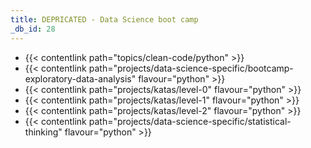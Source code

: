```yaml
---
title: DEPRICATED - Data Science boot camp
_db_id: 28
---
```



- {{< contentlink path="topics/clean-code/python" >}}
- {{< contentlink path="projects/data-science-specific/bootcamp-exploratory-data-analysis" flavour="python" >}}
- {{< contentlink path="projects/katas/level-0" flavour="python" >}}
- {{< contentlink path="projects/katas/level-1" flavour="python" >}}
- {{< contentlink path="projects/katas/level-2" flavour="python" >}}
- {{< contentlink path="projects/data-science-specific/statistical-thinking" flavour="python" >}}